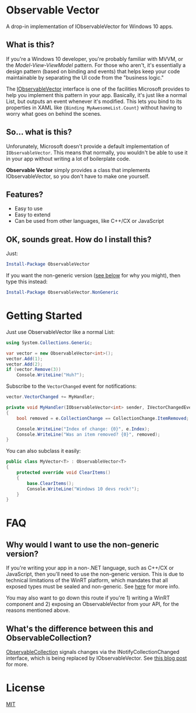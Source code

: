 # Observable Vector

A drop-in implementation of IObservableVector for Windows 10 apps.

## What is this?

If you're a Windows 10 developer, you're probably familiar with MVVM, or the *Model-View-ViewModel* pattern. For those who aren't, it's essentially a design pattern (based on binding and events) that helps keep your code maintainable by separating the UI code from the "business logic."

The [IObservableVector](https://msdn.microsoft.com/en-us/library/windows/apps/br226052.aspx) interface is one of the facilities Microsoft provides to help you implement this pattern in your app. Basically, it's just like a normal List, but outputs an event whenever it's modified. This lets you bind to its properties in XAML like `{Binding MyAwesomeList.Count}` without having to worry what goes on behind the scenes.

## So... what is this?

Unforunately, Microsoft doesn't provide a default implementation of `IObservableVector`. This means that normally, you wouldn't be able to use it in your app without writing a lot of boilerplate code.

**Observable Vector** simply provides a class that implements IObservableVector, so you don't have to make one yourself.

## Features?

- Easy to use
- Easy to extend
- Can be used from other languages, like C++/CX or JavaScript

## OK, sounds great. How do I install this?

Just:

```powershell
Install-Package ObservableVector
```

If you want the non-generic version ([see below](#why-would-i-want-to-use-the-non-generic-version) for why you might), then type this instead:

```powershell
Install-Package ObservableVector.NonGeneric
```

# Getting Started

Just use ObservableVector like a normal List:

```csharp
using System.Collections.Generic;

var vector = new ObservableVector<int>();
vector.Add(1);
vector.Add(2);
if (vector.Remove(3))
    Console.WriteLine("Huh?");
```

Subscribe to the `VectorChanged` event for notifications:

```csharp
vector.VectorChanged += MyHandler;

private void MyHandler(IObservableVector<int> sender, IVectorChangedEventArgs e)
{
    bool removed = e.CollectionChange == CollectionChange.ItemRemoved;

    Console.WriteLine("Index of change: {0}", e.Index);
    Console.WriteLine("Was an item removed? {0}", removed);
}
```

You can also subclass it easily:

```csharp
public class MyVector<T> : ObservableVector<T>
{
    protected override void ClearItems()
    {
        base.ClearItems();
        Console.WriteLine("Windows 10 devs rock!");
    }
}
```

# FAQ

## Why would I want to use the non-generic version?

If you're writing your app in a non-.NET language, such as C++/CX or JavaScript, then you'll need to use the non-generic version. This is due to technical limitations of the WinRT platform, which mandates that all exposed types must be sealed and non-generic. See [here](http://stackoverflow.com/questions/9509099/winrt-reason-for-disallowing-custom-generic-types-or-interfaces) for more info.

You may also want to go down this route if you're 1) writing a WinRT component and 2) exposing an ObservableVector from your API, for the reasons mentioned above.

## What's the difference between this and ObservableCollection?

[ObservableCollection](https://msdn.microsoft.com/en-us/library/ms668604(v=vs.110).aspx) signals changes via the INotifyCollectionChanged interface, which is being replaced by IObservableVector. See [this blog post](http://blogs.u2u.be/diederik/post/2012/01/03/Hello-ObservableVector-goodbye-ObservableCollection.aspx) for more.

# License

[MIT](LICENSE)
